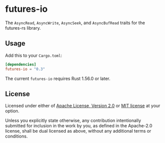 # futures-io

The `AsyncRead`, `AsyncWrite`, `AsyncSeek`, and `AsyncBufRead` traits for the futures-rs library.

## Usage

Add this to your `Cargo.toml`:

```toml
[dependencies]
futures-io = "0.3"
```

The current `futures-io` requires Rust 1.56.0 or later.

## License

Licensed under either of [Apache License, Version 2.0](LICENSE-APACHE) or
[MIT license](LICENSE-MIT) at your option.

Unless you explicitly state otherwise, any contribution intentionally submitted
for inclusion in the work by you, as defined in the Apache-2.0 license, shall
be dual licensed as above, without any additional terms or conditions.
